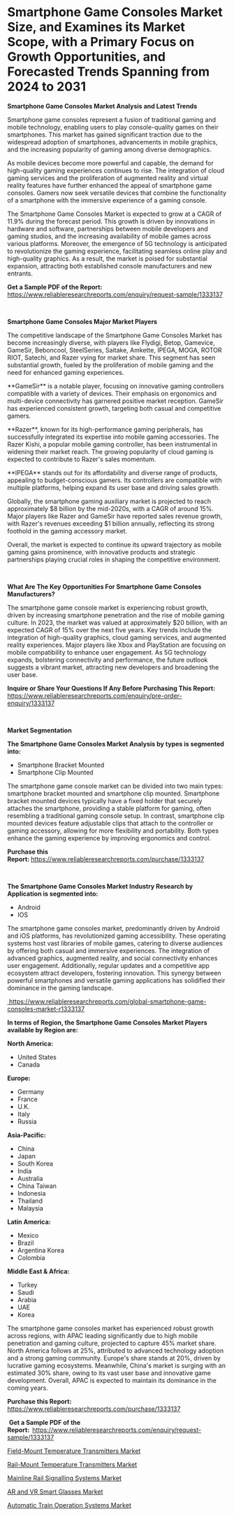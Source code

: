 <p><h1>Smartphone Game Consoles Market Size, and Examines its Market Scope, with a Primary Focus on Growth Opportunities, and Forecasted Trends Spanning from 2024 to 2031</h1></p><p><strong>Smartphone Game Consoles Market Analysis and Latest Trends</strong></p>
<p><p>Smartphone game consoles represent a fusion of traditional gaming and mobile technology, enabling users to play console-quality games on their smartphones. This market has gained significant traction due to the widespread adoption of smartphones, advancements in mobile graphics, and the increasing popularity of gaming among diverse demographics.</p><p>As mobile devices become more powerful and capable, the demand for high-quality gaming experiences continues to rise. The integration of cloud gaming services and the proliferation of augmented reality and virtual reality features have further enhanced the appeal of smartphone game consoles. Gamers now seek versatile devices that combine the functionality of a smartphone with the immersive experience of a gaming console.</p><p>The Smartphone Game Consoles Market is expected to grow at a CAGR of 11.9% during the forecast period. This growth is driven by innovations in hardware and software, partnerships between mobile developers and gaming studios, and the increasing availability of mobile games across various platforms. Moreover, the emergence of 5G technology is anticipated to revolutionize the gaming experience, facilitating seamless online play and high-quality graphics. As a result, the market is poised for substantial expansion, attracting both established console manufacturers and new entrants.</p></p>
<p><strong>Get a Sample PDF of the Report:&nbsp;</strong> <a href="https://www.reliableresearchreports.com/enquiry/request-sample/1333137?utm_campaign=24&utm_medium=2&utm_source=Github&utm_content=ia&utm_term=01102024&utm_id=smartphone-game-consoles">https://www.reliableresearchreports.com/enquiry/request-sample/1333137</a></p>
<p>&nbsp;</p>
<p><strong>Smartphone Game Consoles Major Market Players</strong></p>
<p><p>The competitive landscape of the Smartphone Game Consoles Market has become increasingly diverse, with players like Flydigi, Betop, Gamevice, GameSir, Beboncool, SteelSeries, Saitake, Amkette, IPEGA, MOGA, ROTOR RIOT, Satechi, and Razer vying for market share. This segment has seen substantial growth, fueled by the proliferation of mobile gaming and the need for enhanced gaming experiences.</p><p>**GameSir** is a notable player, focusing on innovative gaming controllers compatible with a variety of devices. Their emphasis on ergonomics and multi-device connectivity has garnered positive market reception. GameSir has experienced consistent growth, targeting both casual and competitive gamers.</p><p>**Razer**, known for its high-performance gaming peripherals, has successfully integrated its expertise into mobile gaming accessories. The Razer Kishi, a popular mobile gaming controller, has been instrumental in widening their market reach. The growing popularity of cloud gaming is expected to contribute to Razer's sales momentum.</p><p>**IPEGA** stands out for its affordability and diverse range of products, appealing to budget-conscious gamers. Its controllers are compatible with multiple platforms, helping expand its user base and driving sales growth.</p><p>Globally, the smartphone gaming auxiliary market is projected to reach approximately $8 billion by the mid-2020s, with a CAGR of around 15%. Major players like Razer and GameSir have reported sales revenue growth, with Razer's revenues exceeding $1 billion annually, reflecting its strong foothold in the gaming accessory market.</p><p>Overall, the market is expected to continue its upward trajectory as mobile gaming gains prominence, with innovative products and strategic partnerships playing crucial roles in shaping the competitive environment.</p></p>
<p>&nbsp;</p>
<p><strong>What Are The Key Opportunities For Smartphone Game Consoles Manufacturers?</strong></p>
<p><p>The smartphone game console market is experiencing robust growth, driven by increasing smartphone penetration and the rise of mobile gaming culture. In 2023, the market was valued at approximately $20 billion, with an expected CAGR of 15% over the next five years. Key trends include the integration of high-quality graphics, cloud gaming services, and augmented reality experiences. Major players like Xbox and PlayStation are focusing on mobile compatibility to enhance user engagement. As 5G technology expands, bolstering connectivity and performance, the future outlook suggests a vibrant market, attracting new developers and broadening the user base.</p></p>
<p><strong>Inquire or Share Your Questions If Any Before Purchasing This Report:</strong> <a href="https://www.reliableresearchreports.com/enquiry/pre-order-enquiry/1333137?utm_campaign=24&utm_medium=2&utm_source=Github&utm_content=ia&utm_term=01102024&utm_id=smartphone-game-consoles">https://www.reliableresearchreports.com/enquiry/pre-order-enquiry/1333137</a></p>
<p>&nbsp;</p>
<p><strong>Market Segmentation</strong></p>
<p><strong>The Smartphone Game Consoles Market Analysis by types is segmented into:</strong></p>
<p><ul><li>Smartphone Bracket Mounted</li><li>Smartphone Clip Mounted</li></ul></p>
<p><p>The smartphone game console market can be divided into two main types: smartphone bracket mounted and smartphone clip mounted. Smartphone bracket mounted devices typically have a fixed holder that securely attaches the smartphone, providing a stable platform for gaming, often resembling a traditional gaming console setup. In contrast, smartphone clip mounted devices feature adjustable clips that attach to the controller or gaming accessory, allowing for more flexibility and portability. Both types enhance the gaming experience by improving ergonomics and control.</p></p>
<p><strong>Purchase this Report:&nbsp;</strong><a href="https://www.reliableresearchreports.com/purchase/1333137?utm_campaign=24&utm_medium=2&utm_source=Github&utm_content=ia&utm_term=01102024&utm_id=smartphone-game-consoles">https://www.reliableresearchreports.com/purchase/1333137</a></p>
<p>&nbsp;</p>
<p><strong>The Smartphone Game Consoles Market Industry Research by Application is segmented into:</strong></p>
<p><ul><li>Android</li><li>IOS</li></ul></p>
<p><p>The smartphone game consoles market, predominantly driven by Android and iOS platforms, has revolutionized gaming accessibility. These operating systems host vast libraries of mobile games, catering to diverse audiences by offering both casual and immersive experiences. The integration of advanced graphics, augmented reality, and social connectivity enhances user engagement. Additionally, regular updates and a competitive app ecosystem attract developers, fostering innovation. This synergy between powerful smartphones and versatile gaming applications has solidified their dominance in the gaming landscape.</p></p>
<p><a href="https://www.reliableresearchreports.com/global-smartphone-game-consoles-market-r1333137?utm_campaign=24&utm_medium=2&utm_source=Github&utm_content=ia&utm_term=01102024&utm_id=smartphone-game-consoles">&nbsp;https://www.reliableresearchreports.com/global-smartphone-game-consoles-market-r1333137</a></p>
<p><strong>In terms of Region, the Smartphone Game Consoles Market Players available by Region are:</strong></p>
<p>
    <p> <strong> North America: </strong>
        <ul>
            <li>United States</li>
            <li>Canada</li>
        </ul>
        </p> 
    <p> <strong> Europe: </strong>
        <ul>
            <li>Germany</li>
            <li>France</li>
            <li>U.K.</li>
            <li>Italy</li>
            <li>Russia</li>
        </ul>
        </p> 
    <p> <strong> Asia-Pacific: </strong>
        <ul>
            <li>China</li>
            <li>Japan</li>
            <li>South Korea</li>
            <li>India</li>
            <li>Australia</li>
            <li>China Taiwan</li>
            <li>Indonesia</li>
            <li>Thailand</li>
            <li>Malaysia</li>
        </ul>
        </p> 
    <p> <strong> Latin America: </strong>
        <ul>
            <li>Mexico</li>
            <li>Brazil</li>
            <li>Argentina Korea</li>
            <li>Colombia</li>
        </ul>
        </p> 
    <p> <strong> Middle East & Africa: </strong>
        <ul>
            <li>Turkey</li>
            <li>Saudi</li>
            <li>Arabia</li>
            <li>UAE</li>
            <li>Korea</li>
        </ul>
    </p>
    </p>
<p><p>The smartphone game consoles market has experienced robust growth across regions, with APAC leading significantly due to high mobile penetration and gaming culture, projected to capture 45% market share. North America follows at 25%, attributed to advanced technology adoption and a strong gaming community. Europe's share stands at 20%, driven by lucrative gaming ecosystems. Meanwhile, China's market is surging with an estimated 30% share, owing to its vast user base and innovative game development. Overall, APAC is expected to maintain its dominance in the coming years.</p></p>
<p><strong>Purchase this Report: </strong><a href="https://www.reliableresearchreports.com/purchase/1333137?utm_campaign=24&utm_medium=2&utm_source=Github&utm_content=ia&utm_term=01102024&utm_id=smartphone-game-consoles">https://www.reliableresearchreports.com/purchase/1333137</a></p>
<p>&nbsp;<strong>Get a Sample PDF of the Report:&nbsp;&nbsp;</strong><a href="https://www.reliableresearchreports.com/enquiry/request-sample/1333137?utm_campaign=24&utm_medium=2&utm_source=Github&utm_content=ia&utm_term=01102024&utm_id=smartphone-game-consoles">https://www.reliableresearchreports.com/enquiry/request-sample/1333137</a></p>
<p><strong></strong></p>
<p><p><a href="https://issuu.com/reportprime-2/docs/field-mount-temperature-transmitter_edaaf202670840?utm_campaign=24&utm_medium=2&utm_source=Github&utm_content=ia&utm_term=01102024&utm_id=smartphone-game-consoles">Field-Mount Temperature Transmitters Market</a></p><p><a href="https://issuu.com/reportprime-2/docs/rail-mount-temperature-transmitters_5834dce916c2a8?utm_campaign=24&utm_medium=2&utm_source=Github&utm_content=ia&utm_term=01102024&utm_id=smartphone-game-consoles">Rail-Mount Temperature Transmitters Market</a></p><p><a href="https://github.com/ShaheenRoz/Market-Research-Report-List-1/blob/main/mainline-rail-signalling-systems-market.md?utm_campaign=24&utm_medium=2&utm_source=Github&utm_content=ia&utm_term=01102024&utm_id=smartphone-game-consoles">Mainline Rail Signalling Systems Market</a></p><p><a href="https://www.linkedin.com/pulse/global-perspectives-ar-vr-smart-glasses-market-trends-forecast-5ytwc?utm_campaign=24&utm_medium=2&utm_source=Github&utm_content=ia&utm_term=01102024&utm_id=smartphone-game-consoles">AR and VR Smart Glasses Market</a></p><p><a href="https://github.com/WILSONTANNISHA/Market-Research-Report-List-1/blob/main/automatic-train-operation-systems-market.md?utm_campaign=24&utm_medium=2&utm_source=Github&utm_content=ia&utm_term=01102024&utm_id=smartphone-game-consoles">Automatic Train Operation Systems Market</a></p></p>